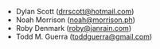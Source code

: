- Dylan Scott (<drrscott@hotmail.com>)
- Noah Morrison (<noah@morrison.ph>)
- Roby Denmark (<roby@janrain.com>)
- Todd M. Guerra (<toddguerra@gmail.com>)
